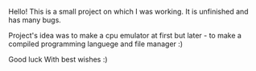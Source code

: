 Hello!
This is a small project on which I was working.
It is unfinished and has many bugs.

Project's idea was to make a cpu emulator at first but later - to make a compiled programming languege and file manager :)

Good luck
With best wishes :)